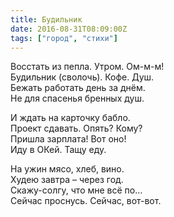 ```yaml
---
title: Будильник
date: 2016-08-31T08:09:00Z
tags: ["город", "стихи"]
---
```


Восстать из пепла. Утром. Ом-м-м!  
Будильник (сволочь). Кофе. Душ.  
Бежать работать день за днём.  
Не для спасенья бренных душ.  

И ждать на карточку бабло.  
Проект сдавать. Опять? Кому?  
Пришла зарплата! Вот оно!  
Иду в ОКей. Тащу еду.  

На ужин мясо, хлеб, вино.  
Худею завтра – через год.  
Скажу-солгу, что мне всё по…  
Сейчас проснусь. Сейчас, вот-вот.  
